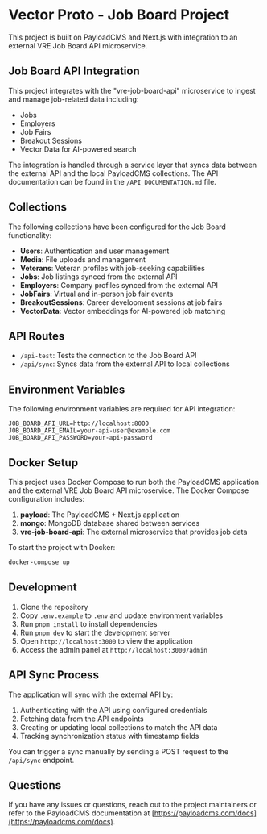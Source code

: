# Vector Proto - Job Board Project

This project is built on PayloadCMS and Next.js with integration to an external VRE Job Board API microservice.

## Job Board API Integration

This project integrates with the "vre-job-board-api" microservice to ingest and manage job-related data including:

- Jobs
- Employers
- Job Fairs
- Breakout Sessions
- Vector Data for AI-powered search

The integration is handled through a service layer that syncs data between the external API and the local PayloadCMS collections. The API documentation can be found in the `/API_DOCUMENTATION.md` file.

## Collections

The following collections have been configured for the Job Board functionality:

- **Users**: Authentication and user management
- **Media**: File uploads and management
- **Veterans**: Veteran profiles with job-seeking capabilities
- **Jobs**: Job listings synced from the external API
- **Employers**: Company profiles synced from the external API
- **JobFairs**: Virtual and in-person job fair events
- **BreakoutSessions**: Career development sessions at job fairs
- **VectorData**: Vector embeddings for AI-powered job matching

## API Routes

- `/api-test`: Tests the connection to the Job Board API
- `/api/sync`: Syncs data from the external API to local collections

## Environment Variables

The following environment variables are required for API integration:

```
JOB_BOARD_API_URL=http://localhost:8000
JOB_BOARD_API_EMAIL=your-api-user@example.com
JOB_BOARD_API_PASSWORD=your-api-password
```

## Docker Setup

This project uses Docker Compose to run both the PayloadCMS application and the external VRE Job Board API microservice. The Docker Compose configuration includes:

1. **payload**: The PayloadCMS + Next.js application
2. **mongo**: MongoDB database shared between services
3. **vre-job-board-api**: The external microservice that provides job data

To start the project with Docker:

```bash
docker-compose up
```

## Development

1. Clone the repository
2. Copy `.env.example` to `.env` and update environment variables
3. Run `pnpm install` to install dependencies
4. Run `pnpm dev` to start the development server
5. Open `http://localhost:3000` to view the application
6. Access the admin panel at `http://localhost:3000/admin`

## API Sync Process

The application will sync with the external API by:

1. Authenticating with the API using configured credentials
2. Fetching data from the API endpoints
3. Creating or updating local collections to match the API data
4. Tracking synchronization status with timestamp fields

You can trigger a sync manually by sending a POST request to the `/api/sync` endpoint.

## Questions

If you have any issues or questions, reach out to the project maintainers or refer to the PayloadCMS documentation at [https://payloadcms.com/docs](https://payloadcms.com/docs).
